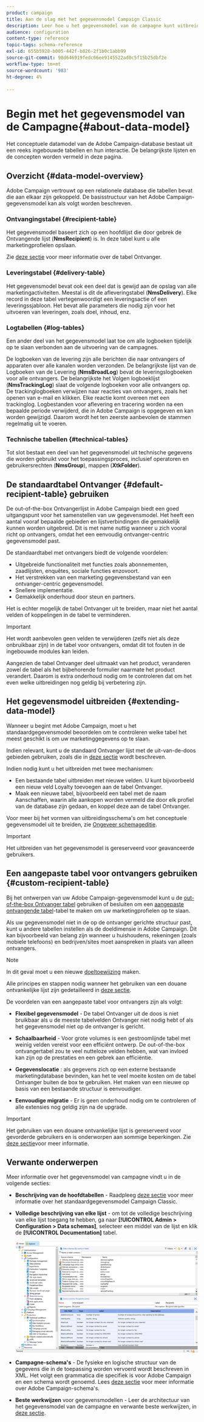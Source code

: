 ```yaml
---
product: campaign
title: Aan de slag met het gegevensmodel Campaign Classic
description: Leer hoe u het gegevensmodel van de campagne kunt uitbreiden, schema's kunt bewerken, API's kunt gebruiken en meer
audience: configuration
content-type: reference
topic-tags: schema-reference
exl-id: 655b5928-b005-442f-b026-2f1b0c1abb99
source-git-commit: 98d646919fedc66ee9145522ad0c5f15b25dbf2e
workflow-type: tm+mt
source-wordcount: '983'
ht-degree: 4%

---
```


# Begin met het gegevensmodel van de Campagne{#about-data-model}

Het conceptuele datamodel van de Adobe Campaign-database bestaat uit een reeks ingebouwde tabellen en hun interactie. De belangrijkste lijsten en de concepten worden vermeld in deze pagina.

## Overzicht {#data-model-overview}

Adobe Campaign vertrouwt op een relationele database die tabellen bevat die aan elkaar zijn gekoppeld. De basisstructuur van het Adobe Campaign-gegevensmodel kan als volgt worden beschreven.

### Ontvangingstabel {#recipient-table}

Het gegevensmodel baseert zich op een hoofdlijst die door gebrek de Ontvangende lijst (**NmsRecipient**) is. In deze tabel kunt u alle marketingprofielen opslaan.

Zie [deze sectie](#default-recipient-table) voor meer informatie over de tabel Ontvanger.

### Leveringstabel {#delivery-table}

Het gegevensmodel bevat ook een deel dat is gewijd aan de opslag van alle marketingactiviteiten. Meestal is dit de afleveringstabel (**NmsDelivery**). Elke record in deze tabel vertegenwoordigt een leveringsactie of een leveringssjabloon. Het bevat alle parameters die nodig zijn voor het uitvoeren van leveringen, zoals doel, inhoud, enz.

### Logtabellen {#log-tables}

Een ander deel van het gegevensmodel laat toe om alle logboeken tijdelijk op te slaan verbonden aan de uitvoering van de campagnes.

De logboeken van de levering zijn alle berichten die naar ontvangers of apparaten over alle kanalen worden verzonden. De belangrijkste lijst van de Logboeken van de Levering (**NmsBroadLog**) bevat de leveringslogboeken voor alle ontvangers.
De belangrijkste het Volgen logboeklijst (**NmsTrackingLog**) slaat de volgende logboeken voor alle ontvangers op. De trackinglogboeken verwijzen naar reacties van ontvangers, zoals het openen van e-mail en klikken. Elke reactie komt overeen met een trackinglog.
Logbestanden voor aflevering en tracering worden na een bepaalde periode verwijderd, die in Adobe Campaign is opgegeven en kan worden gewijzigd. Daarom wordt het ten zeerste aanbevolen de stammen regelmatig uit te voeren.

### Technische tabellen {#technical-tables}

Tot slot bestaat een deel van het gegevensmodel uit technische gegevens die worden gebruikt voor het toepassingsproces, inclusief operatoren en gebruikersrechten (**NmsGroup**), mappen (**XtkFolder**).

## De standaardtabel Ontvanger {#default-recipient-table} gebruiken

De out-of-the-box Ontvangerlijst in Adobe Campaign biedt een goed uitgangspunt voor het samenstellen van uw gegevensmodel. Het heeft een aantal vooraf bepaalde gebieden en lijstverbindingen die gemakkelijk kunnen worden uitgebreid. Dit is met name nuttig wanneer u zich vooral richt op ontvangers, omdat het een eenvoudig ontvanger-centric gegevensmodel past.

De standaardtabel met ontvangers biedt de volgende voordelen:

* Uitgebreide functionaliteit met functies zoals abonnementen, zaadlijsten, enquêtes, sociale functies enzovoort.
* Het verstrekken van een marketing gegevensbestand van een ontvanger-centric gegevensmodel.
* Snellere implementatie.
* Gemakkelijk onderhoud door steun en partners.

Het is echter mogelijk de tabel Ontvanger uit te breiden, maar niet het aantal velden of koppelingen in de tabel te verminderen.

>[!IMPORTANT]
>
>Het wordt aanbevolen geen velden te verwijderen (zelfs niet als deze onbruikbaar zijn) in de tabel voor ontvangers, omdat dit tot fouten in de ingebouwde modules kan leiden.

Aangezien de tabel Ontvanger deel uitmaakt van het product, veranderen zowel de tabel als het bijbehorende formulier naarmate het product verandert. Daarom is extra onderhoud nodig om te controleren dat om het even welke uitbreidingen nog geldig bij verbetering zijn.

## Het gegevensmodel uitbreiden {#extending-data-model}

Wanneer u begint met Adobe Campaign, moet u het standaardgegevensmodel beoordelen om te controleren welke tabel het meest geschikt is om uw marketinggegevens op te slaan.

Indien relevant, kunt u de standaard Ontvanger lijst met de uit-van-de-doos gebieden gebruiken, zoals die in [deze sectie](#default-recipient-table) wordt beschreven.

Indien nodig kunt u het uitbreiden met twee mechanismen:

* Een bestaande tabel uitbreiden met nieuwe velden. U kunt bijvoorbeeld een nieuw veld Loyalty toevoegen aan de tabel Ontvanger.
* Maak een nieuwe tabel, bijvoorbeeld een tabel met de naam Aanschaffen, waarin alle aankopen worden vermeld die door elk profiel van de database zijn gedaan, en koppel deze aan de tabel Ontvanger.

Voor meer bij het vormen van uitbreidingsschema&#39;s om het conceptuele gegevensmodel uit te breiden, zie [Ongeveer schemageditie](../../configuration/using/about-schema-edition.md).

>[!IMPORTANT]
>
>Het uitbreiden van het gegevensmodel is gereserveerd voor geavanceerde gebruikers.

## Een aangepaste tabel voor ontvangers gebruiken {#custom-recipient-table}

Bij het ontwerpen van uw Adobe Campaign-gegevensmodel kunt u de [out-of-the-box Ontvanger tabel](#default-recipient-table) gebruiken of besluiten om een [aangepaste ontvangende tabel](../../configuration/using/about-custom-recipient-table.md)-tabel te maken om uw marketingprofielen op te slaan.

Als uw gegevensmodel niet in de op de ontvanger gerichte structuur past, kunt u andere tabellen instellen als de doeldimensie in Adobe Campaign. Dit kan bijvoorbeeld van belang zijn wanneer u huishoudens, rekeningen (zoals mobiele telefoons) en bedrijven/sites moet aanspreken in plaats van alleen ontvangers.

>[!NOTE]
>
>In dit geval moet u een nieuwe [doeltoewijzing](../../configuration/using/target-mapping.md) maken.

Alle principes en stappen nodig wanneer het gebruiken van een douane ontvankelijke lijst zijn gedetailleerd in [deze sectie](../../configuration/using/about-custom-recipient-table.md).

De voordelen van een aangepaste tabel voor ontvangers zijn als volgt:

* **Flexibel gegevensmodel**  - De tabel Ontvanger uit de doos is niet bruikbaar als u de meeste tabelvelden Ontvanger niet nodig hebt of als het gegevensmodel niet op de ontvanger is gericht.

* **Schaalbaarheid**  - Voor grote volumes is een gestroomlijnde tabel met weinig velden vereist voor een efficiënt ontwerp. De out-of-the-box ontvangertabel zou te veel nutteloze velden hebben, wat van invloed kan zijn op de prestaties en een gebrek aan efficiëntie.

* **Gegevenslocatie** : als gegevens zich op een externe bestaande marketingdatabase bevinden, kan het te veel moeite kosten om de tabel Ontvanger buiten de box te gebruiken. Het maken van een nieuwe op basis van een bestaande structuur is eenvoudiger.

* **Eenvoudige migratie**  - Er is geen onderhoud nodig om te controleren of alle extensies nog geldig zijn na de upgrade.

>[!IMPORTANT]
>
>Het gebruiken van een douane ontvankelijke lijst is gereserveerd voor gevorderde gebruikers en is onderworpen aan sommige beperkingen. Zie [deze sectie](../../configuration/using/about-custom-recipient-table.md)voor meer informatie.

## Verwante onderwerpen

Meer informatie over het gegevensmodel van campagne vindt u in de volgende secties:

* **Beschrijving van de hoofdtabellen**  - Raadpleeg  [deze sectie](../../configuration/using/data-model-description.md) voor meer informatie over het standaardgegevensmodel Campaign Classic.

* **Volledige beschrijving van elke lijst**  - om tot de volledige beschrijving van elke lijst toegang te hebben, ga naar  **[!UICONTROL Admin > Configuration > Data schemas]**, selecteer een middel van de lijst en klik de  **[!UICONTROL Documentation]** tabel.

   ![](assets/data-model_documentation-tab.png)


* **Campagne-schema&#39;s**  - De fysieke en logische structuur van de gegevens die in de toepassing worden vervoerd wordt beschreven in XML. Het volgt een grammatica die specifiek is voor Adobe Campaign en een schema wordt genoemd. Lees [deze sectie](../../configuration/using/about-schema-reference.md) voor meer informatie over Adobe Campaign-schema&#39;s.

* **Beste werkwijzen**  voor gegevensmodellen - Leer de architectuur van het gegevensmodel van de campagne en verwante beste werkwijzen, in  [deze sectie](../../configuration/using/data-model-best-practices.md#data-model-architecture).
